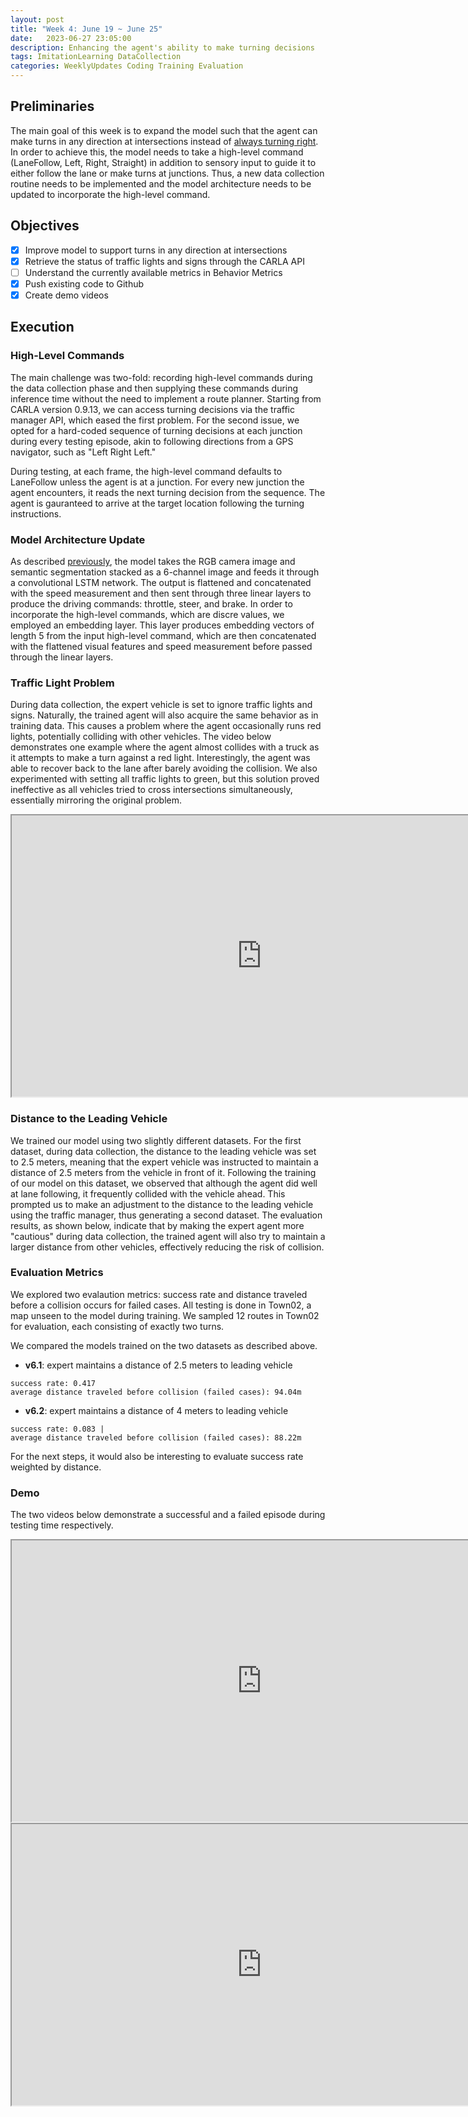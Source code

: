 ```yaml
---
layout: post
title: "Week 4: June 19 ~ June 25"
date:   2023-06-27 23:05:00
description: Enhancing the agent's ability to make turning decisions
tags: ImitationLearning DataCollection
categories: WeeklyUpdates Coding Training Evaluation
---
```


## Preliminaries
The main goal of this week is to expand the model such that the agent can make turns in any direction at intersections instead of [always turning right](/gsoc2023-Meiqi_Zhao/blog/2023/week3). In order to achieve this, the model needs to take a high-level command (LaneFollow, Left, Right, Straight) in addition to sensory input to guide it to either follow the lane or make turns at junctions. Thus, a new data collection routine needs to be implemented and the model architecture needs to be updated to incorporate the high-level command.

## Objectives
- [x] Improve model to support turns in any direction at intersections
- [x] Retrieve the status of traffic lights and signs through the CARLA API
- [ ] Understand the currently available metrics in Behavior Metrics
- [x] Push existing code to Github
- [x] Create demo videos

## Execution
### High-Level Commands
The main challenge was two-fold: recording high-level commands during the data collection phase and then supplying these commands during inference time without the need to implement a route planner. Starting from CARLA version 0.9.13, we can access turning decisions via the traffic manager API, which eased the first problem. For the second issue, we opted for a hard-coded sequence of turning decisions at each junction during every testing episode, akin to following directions from a GPS navigator, such as "Left Right Left." 

During testing, at each frame, the high-level command defaults to LaneFollow unless the agent is at a junction. For every new junction the agent encounters, it reads the next turning decision from the sequence. The agent is gauranteed to arrive
at the target location following the turning instructions.

### Model Architecture Update
As described [previously](/gsoc2023-Meiqi_Zhao/blog/2023/week1), the model takes the RGB camera image and semantic segmentation stacked as a 6-channel image and feeds it through a convolutional LSTM network. The output is flattened and concatenated with the speed measurement and then sent through three linear layers to produce the driving commands: throttle, steer, and brake. In order to incorporate the high-level commands, which are discre values, we employed an embedding layer. This layer produces embedding vectors of length 5 from the input high-level command, which are then concatenated with the flattened visual features and speed measurement before passed through the linear layers. 

### Traffic Light Problem
During data collection, the expert vehicle is set to ignore traffic lights and signs. Naturally, the trained agent will also acquire the same behavior as in training data. This causes a problem
where the agent occasionally runs red lights, potentially colliding with other vehicles. The video below demonstrates one example where the agent almost collides with a truck as it attempts to make a turn against a red light. Interestingly, the agent was able to recover back to the lane after barely avoiding the collision. We also experimented with setting all traffic lights to green, but this solution proved ineffective as all vehicles tried to cross intersections simultaneously, essentially mirroring the original problem.

<iframe src="https://drive.google.com/file/d/1AsqyY9NQbzt7j0Ip6IZhHgrA-TNkVrQc/preview" width="800" height="450" allow="autoplay"></iframe>


### Distance to the Leading Vehicle
We trained our model using two slightly different datasets. For the first dataset, during data collection, the distance to the leading vehicle was set to 2.5 meters, meaning that the expert vehicle was instructed to maintain a distance of 2.5 meters from the vehicle in front of it. Following the training of our model on this dataset, we observed that although the agent did well at lane following, it frequently collided with the vehicle ahead. This prompted us to make an adjustment to the distance to the leading vehicle using the traffic manager, thus generating a second dataset. The evaluation results, as shown below, indicate that by making the expert agent more "cautious" during data collection, the trained agent will also try to maintain a larger distance from other vehicles, effectively reducing the risk of collision.

### Evaluation Metrics
We explored two evalaution metrics: success rate and distance traveled before a collision occurs for failed cases. All testing is done in Town02, a map unseen to the model during training.
We sampled 12 routes in Town02 for evaluation, each consisting of exactly two turns. 

We compared the models trained on the two datasets as described above.
* **v6.1**: expert maintains a distance of 2.5 meters to leading vehicle
```
success rate: 0.417
average distance traveled before collision (failed cases): 94.04m
```
* **v6.2**:  expert maintains a distance of 4 meters to leading vehicle
```
success rate: 0.083 |
average distance traveled before collision (failed cases): 88.22m
```

For the next steps, it would also be interesting to evaluate success rate weighted by distance.

### Demo
The two videos below demonstrate a successful and a failed episode during testing time respectively.
<iframe src="https://drive.google.com/file/d/1xqDArqP-86vZy0_beMsvcXG2nI53jffm/preview" width="800" height="450" allow="autoplay"></iframe>

<iframe src="https://drive.google.com/file/d/1d6AOEehk5IqmbZEvFPJKB25hxxPHEgpr/preview" width="800" height="450" allow="autoplay"></iframe>
